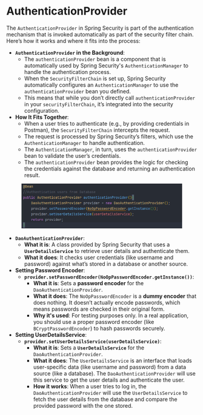 # AuthenticationProvider

The `AuthenticationProvider` in Spring Security is part of the authentication mechanism that is invoked automatically as part of the security filter chain. Here’s how it works and where it fits into the process:

* **`AuthenticationProvider` in the Background**:
  * The `authenticationProvider` bean is a component that is automatically used by Spring Security's `AuthenticationManager` to handle the authentication process.
  * When the `SecurityFilterChain` is set up, Spring Security automatically configures an `AuthenticationManager` to use the `authenticationProvider` bean you defined.
  * This means that while you don’t directly call `authenticationProvider` in your `securityFilterChain`, it’s integrated into the security configuration.
* **How It Fits Together**:
  * When a user tries to authenticate (e.g., by providing credentials in Postman), the `SecurityFilterChain` intercepts the request.
  * The request is processed by Spring Security’s filters, which use the `AuthenticationManager` to handle authentication.
  * The `AuthenticationManager`, in turn, uses the `authenticationProvider` bean to validate the user’s credentials.
  * The `authenticationProvider` bean provides the logic for checking the credentials against the database and returning an authentication result.

<figure><img src="../.gitbook/assets/image (13).png" alt=""><figcaption></figcaption></figure>

* **`DaoAuthenticationProvider`**:
  * **What it is**: A class provided by Spring Security that uses a **`UserDetailsService`** to retrieve user details and authenticate them.
  * **What it does**: It checks user credentials (like username and password) against what’s stored in a database or another source.
* **Setting Password Encoder**:
  * **`provider.setPasswordEncoder(NoOpPasswordEncoder.getInstance())`**:
    * **What it is**: Sets a **password encoder** for the `DaoAuthenticationProvider`.
    * **What it does**: The `NoOpPasswordEncoder` is a **dummy encoder** that does nothing. It doesn’t actually encode passwords, which means passwords are checked in their original form.
    * **Why it's used**: For testing purposes only. In a real application, you should use a proper password encoder (like `BCryptPasswordEncoder`) to hash passwords securely.
* **Setting UserDetailsService**:
  * **`provider.setUserDetailsService(userDetailsService)`**:
    * **What it is**: Sets a **`UserDetailsService`** for the `DaoAuthenticationProvider`.
    * **What it does**: The `UserDetailsService` is an interface that loads user-specific data (like username and password) from a data source (like a database). The `DaoAuthenticationProvider` will use this service to get the user details and authenticate the user.
    * **How it works**: When a user tries to log in, the `DaoAuthenticationProvider` will use the `UserDetailsService` to fetch the user details from the database and compare the provided password with the one stored.

